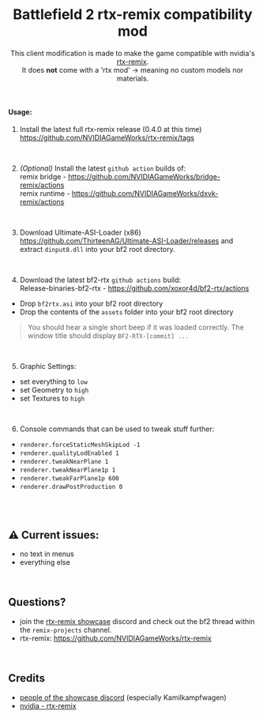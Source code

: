 <h1 align="center">Battlefield 2 rtx-remix compatibility mod</h1>

<div align="center" markdown="1"> 

This client modification is made to make the game compatible with nvidia's [rtx-remix](https://github.com/NVIDIAGameWorks/rtx-remix).  
It does __not__ come with a 'rtx mod' -> meaning no custom models nor materials.  

<br>
</div>

#### Usage:

1) Install the latest full rtx-remix release (0.4.0 at this time)   
https://github.com/NVIDIAGameWorks/rtx-remix/tags

<br>

2) _(Optional)_ Install the latest `github action` builds of:  
remix bridge - https://github.com/NVIDIAGameWorks/bridge-remix/actions  
remix runtime - https://github.com/NVIDIAGameWorks/dxvk-remix/actions  

<br>

3) Download Ultimate-ASI-Loader (x86)  
  https://github.com/ThirteenAG/Ultimate-ASI-Loader/releases and extract `dinput8.dll` into your bf2 root directory.

<br>

4) Download the latest bf2-rtx `github actions` build:  
  Release-binaries-bf2-rtx - https://github.com/xoxor4d/bf2-rtx/actions 
  - Drop `bf2rtx.asi` into your bf2 root directory  
  - Drop the contents of the `assets` folder into your bf2 root directory  
  > You should hear a single short beep if it was loaded correctly. The window title should display `BF2-RTX-[commit] ...`

<br>

5) Graphic Settings:

- set everything to `low`
- set Geometry to `high`
- set Textures to `high`

<br>

6) Console commands that can be used to tweak stuff further:

- `renderer.forceStaticMeshSkipLod -1`
- `renderer.qualityLodEnabled 1`
- `renderer.tweakNearPlane 1`
- `renderer.tweakNearPlane1p 1`
- `renderer.tweakFarPlane1p 600`
- `renderer.drawPostProduction 0`

<br>
<br>

## ⚠️ Current issues:
- no text in menus
- everything else

<br>

## Questions? 
- join the [rtx-remix showcase](https://discord.gg/j6sh7JD3v9) discord and check out the bf2 thread within the `remix-projects` channel.
- rtx-remix: https://github.com/NVIDIAGameWorks/rtx-remix  

<br>

## Credits
- [people of the showcase discord](https://discord.gg/j6sh7JD3v9) (especially Kamilkampfwagen)
- [nvidia - rtx-remix](https://github.com/NVIDIAGameWorks/rtx-remix)